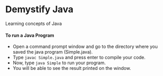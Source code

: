 # Demystify Java
Learning concepts of Java

#### To run a Java Program
- Open a command prompt window and go to the directory where you saved the java program (Simple.java).
- Type `javac Simple.java` and press enter to compile your code.
- Now, type `java Simple` to run your program.
- You will be able to see the result printed on the window.
